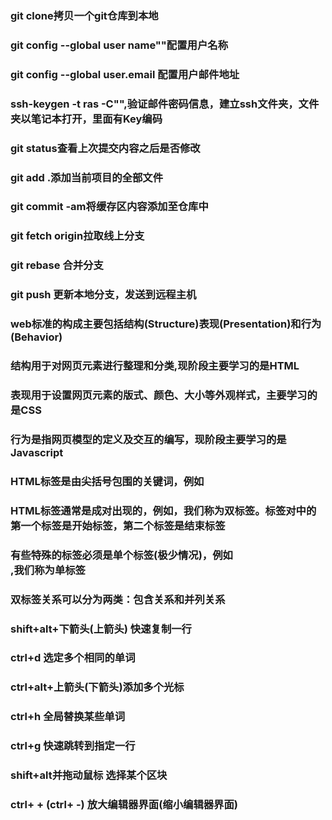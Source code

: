 ### git clone拷贝一个git仓库到本地
### git config --global user name""配置用户名称
### git config --global user.email 配置用户邮件地址
### ssh-keygen -t ras -C"",验证邮件密码信息，建立ssh文件夹，文件夹以笔记本打开，里面有Key编码
### git status查看上次提交内容之后是否修改
### git add .添加当前项目的全部文件
### git commit -am将缓存区内容添加至仓库中
### git fetch origin拉取线上分支
### git rebase 合并分支
### git push 更新本地分支，发送到远程主机
### web标准的构成主要包括结构(Structure)表现(Presentation)和行为(Behavior)
### 结构用于对网页元素进行整理和分类,现阶段主要学习的是HTML
### 表现用于设置网页元素的版式、颜色、大小等外观样式，主要学习的是CSS
### 行为是指网页模型的定义及交互的编写，现阶段主要学习的是Javascript
### HTML标签是由尖括号包围的关键词，例如<html>
### HTML标签通常是成对出现的，例如<html></html>，我们称为双标签。标签对中的第一个标签是开始标签，第二个标签是结束标签
### 有些特殊的标签必须是单个标签(极少情况)，例如<br />,我们称为单标签
### 双标签关系可以分为两类：包含关系和并列关系
### shift+alt+下箭头(上箭头) 快速复制一行
### ctrl+d 选定多个相同的单词
### ctrl+alt+上箭头(下箭头)添加多个光标
### ctrl+h 全局替换某些单词
### ctrl+g 快速跳转到指定一行
### shift+alt并拖动鼠标 选择某个区块
### ctrl+ + (ctrl+ -) 放大编辑器界面(缩小编辑器界面)